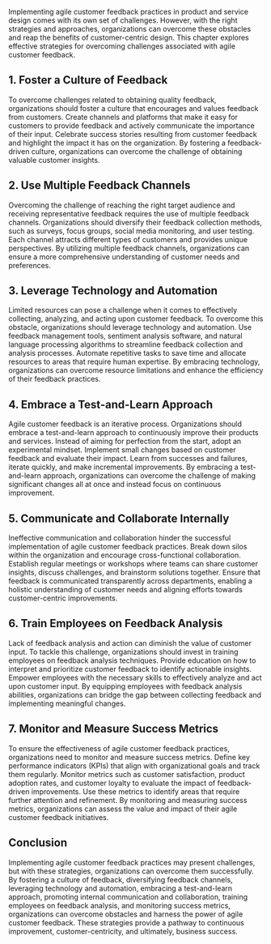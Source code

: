 
Implementing agile customer feedback practices in product and service design comes with its own set of challenges. However, with the right strategies and approaches, organizations can overcome these obstacles and reap the benefits of customer-centric design. This chapter explores effective strategies for overcoming challenges associated with agile customer feedback.

**1. Foster a Culture of Feedback**
-----------------------------------

To overcome challenges related to obtaining quality feedback, organizations should foster a culture that encourages and values feedback from customers. Create channels and platforms that make it easy for customers to provide feedback and actively communicate the importance of their input. Celebrate success stories resulting from customer feedback and highlight the impact it has on the organization. By fostering a feedback-driven culture, organizations can overcome the challenge of obtaining valuable customer insights.

**2. Use Multiple Feedback Channels**
-------------------------------------

Overcoming the challenge of reaching the right target audience and receiving representative feedback requires the use of multiple feedback channels. Organizations should diversify their feedback collection methods, such as surveys, focus groups, social media monitoring, and user testing. Each channel attracts different types of customers and provides unique perspectives. By utilizing multiple feedback channels, organizations can ensure a more comprehensive understanding of customer needs and preferences.

**3. Leverage Technology and Automation**
-----------------------------------------

Limited resources can pose a challenge when it comes to effectively collecting, analyzing, and acting upon customer feedback. To overcome this obstacle, organizations should leverage technology and automation. Use feedback management tools, sentiment analysis software, and natural language processing algorithms to streamline feedback collection and analysis processes. Automate repetitive tasks to save time and allocate resources to areas that require human expertise. By embracing technology, organizations can overcome resource limitations and enhance the efficiency of their feedback practices.

**4. Embrace a Test-and-Learn Approach**
----------------------------------------

Agile customer feedback is an iterative process. Organizations should embrace a test-and-learn approach to continuously improve their products and services. Instead of aiming for perfection from the start, adopt an experimental mindset. Implement small changes based on customer feedback and evaluate their impact. Learn from successes and failures, iterate quickly, and make incremental improvements. By embracing a test-and-learn approach, organizations can overcome the challenge of making significant changes all at once and instead focus on continuous improvement.

**5. Communicate and Collaborate Internally**
---------------------------------------------

Ineffective communication and collaboration hinder the successful implementation of agile customer feedback practices. Break down silos within the organization and encourage cross-functional collaboration. Establish regular meetings or workshops where teams can share customer insights, discuss challenges, and brainstorm solutions together. Ensure that feedback is communicated transparently across departments, enabling a holistic understanding of customer needs and aligning efforts towards customer-centric improvements.

**6. Train Employees on Feedback Analysis**
-------------------------------------------

Lack of feedback analysis and action can diminish the value of customer input. To tackle this challenge, organizations should invest in training employees on feedback analysis techniques. Provide education on how to interpret and prioritize customer feedback to identify actionable insights. Empower employees with the necessary skills to effectively analyze and act upon customer input. By equipping employees with feedback analysis abilities, organizations can bridge the gap between collecting feedback and implementing meaningful changes.

**7. Monitor and Measure Success Metrics**
------------------------------------------

To ensure the effectiveness of agile customer feedback practices, organizations need to monitor and measure success metrics. Define key performance indicators (KPIs) that align with organizational goals and track them regularly. Monitor metrics such as customer satisfaction, product adoption rates, and customer loyalty to evaluate the impact of feedback-driven improvements. Use these metrics to identify areas that require further attention and refinement. By monitoring and measuring success metrics, organizations can assess the value and impact of their agile customer feedback initiatives.

**Conclusion**
--------------

Implementing agile customer feedback practices may present challenges, but with these strategies, organizations can overcome them successfully. By fostering a culture of feedback, diversifying feedback channels, leveraging technology and automation, embracing a test-and-learn approach, promoting internal communication and collaboration, training employees on feedback analysis, and monitoring success metrics, organizations can overcome obstacles and harness the power of agile customer feedback. These strategies provide a pathway to continuous improvement, customer-centricity, and ultimately, business success.
